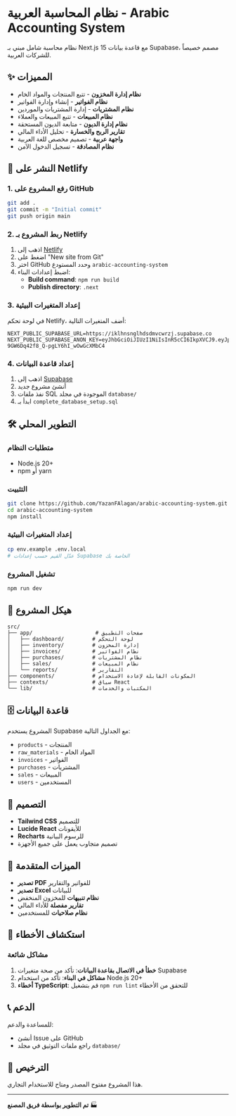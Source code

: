 # نظام المحاسبة العربية - Arabic Accounting System

نظام محاسبة شامل مبني بـ Next.js 15 مع قاعدة بيانات Supabase، مصمم خصيصاً للشركات العربية.

## ✨ المميزات

- **نظام إدارة المخزون** - تتبع المنتجات والمواد الخام
- **نظام الفواتير** - إنشاء وإدارة الفواتير
- **نظام المشتريات** - إدارة المشتريات والموردين
- **نظام المبيعات** - تتبع المبيعات والعملاء
- **نظام إدارة الديون** - متابعة الديون المستحقة
- **تقارير الربح والخسارة** - تحليل الأداء المالي
- **واجهة عربية** - تصميم مخصص للغة العربية
- **نظام المصادقة** - تسجيل الدخول الآمن

## 🚀 النشر على Netlify

### 1. رفع المشروع على GitHub
```bash
git add .
git commit -m "Initial commit"
git push origin main
```

### 2. ربط المشروع بـ Netlify
1. اذهب إلى [Netlify](https://netlify.com)
2. اضغط على "New site from Git"
3. اختر GitHub وحدد المستودع `arabic-accounting-system`
4. اضبط إعدادات البناء:
   - **Build command**: `npm run build`
   - **Publish directory**: `.next`

### 3. إعداد المتغيرات البيئية
في لوحة تحكم Netlify، أضف المتغيرات التالية:

```env
NEXT_PUBLIC_SUPABASE_URL=https://iklhnsnglhdsdmvcwrzj.supabase.co
NEXT_PUBLIC_SUPABASE_ANON_KEY=eyJhbGciOiJIUzI1NiIsInR5cCI6IkpXVCJ9.eyJpc3MiOiJzdXBhYmFzZSIsInJlZiI6ImlrbGhuc25nbGhkc2RtdmN3cnpqIiwicm9sZSI6ImFub24iLCJpYXQiOjE3NTQ3ODEzMjUsImV4cCI6MjA3MDM1NzMyNX0.-9lzsxEil63-9GW6Dq42f8_Q-pgLY6hI_wOwGcXMbC4
```

### 4. إعداد قاعدة البيانات
1. اذهب إلى [Supabase](https://supabase.com)
2. أنشئ مشروع جديد
3. نفذ ملفات SQL الموجودة في مجلد `database/`
4. ابدأ بـ `complete_database_setup.sql`

## 🛠️ التطوير المحلي

### متطلبات النظام
- Node.js 20+
- npm أو yarn

### التثبيت
```bash
git clone https://github.com/YazanFAlagan/arabic-accounting-system.git
cd arabic-accounting-system
npm install
```

### إعداد المتغيرات البيئية
```bash
cp env.example .env.local
# عدّل القيم حسب إعدادات Supabase الخاصة بك
```

### تشغيل المشروع
```bash
npm run dev
```

## 📁 هيكل المشروع

```
src/
├── app/                    # صفحات التطبيق
│   ├── dashboard/         # لوحة التحكم
│   ├── inventory/         # إدارة المخزون
│   ├── invoices/          # نظام الفواتير
│   ├── purchases/         # نظام المشتريات
│   ├── sales/             # نظام المبيعات
│   └── reports/           # التقارير
├── components/            # المكونات القابلة لإعادة الاستخدام
├── contexts/              # سياق React
└── lib/                   # المكتبات والخدمات
```

## 🗄️ قاعدة البيانات

المشروع يستخدم Supabase مع الجداول التالية:
- `products` - المنتجات
- `raw_materials` - المواد الخام
- `invoices` - الفواتير
- `purchases` - المشتريات
- `sales` - المبيعات
- `users` - المستخدمين

## 🎨 التصميم

- **Tailwind CSS** للتصميم
- **Lucide React** للأيقونات
- **Recharts** للرسوم البيانية
- تصميم متجاوب يعمل على جميع الأجهزة

## 📱 الميزات المتقدمة

- **تصدير PDF** للفواتير والتقارير
- **تصدير Excel** للبيانات
- **نظام تنبيهات** للمخزون المنخفض
- **تقارير مفصلة** للأداء المالي
- **نظام صلاحيات** للمستخدمين

## 🔧 استكشاف الأخطاء

### مشاكل شائعة
1. **خطأ في الاتصال بقاعدة البيانات**: تأكد من صحة متغيرات Supabase
2. **مشاكل في البناء**: تأكد من استخدام Node.js 20+
3. **أخطاء TypeScript**: قم بتشغيل `npm run lint` للتحقق من الأخطاء

## 📞 الدعم

للمساعدة والدعم:
- أنشئ Issue على GitHub
- راجع ملفات التوثيق في مجلد `database/`

## 📄 الترخيص

هذا المشروع مفتوح المصدر ومتاح للاستخدام التجاري.

---

**تم التطوير بواسطة فريق المصنع** 🏭
